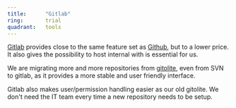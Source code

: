 ```yaml
---
title:      "Gitlab"
ring:       trial
quadrant:   tools
---
```


[Gitlab](https://about.gitlab.com/) provides close to the same feature set as [Github](https://github.com/), but to a lower price. It also gives the possibility to host internal with is essential for us.

We are migrating more and more repositories from [gitolite](http://gitolite.com/gitolite/index.html), even from SVN to gitlab, as it provides a more stable and user friendly interface.

Gitlab also makes user/permission handling easier as our old gitolite. We don't need the IT team every time a new repository needs to be setup.


